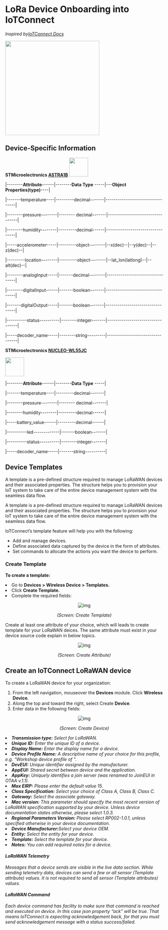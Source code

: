
# LoRa Device Onboarding into IoTConnect

*Inspired by[IoTConnect Docs](https://docs.iotconnect.io/iotconnect)*

<img src="https://docs.iotconnect.io/wp-content/uploads/2023/12/image3-1.png" width="300"/>  

## Device-Specific Information
**STMicroelectronics [ASTRA1B](https://www.st.com/en/evaluation-tools/steval-astra1b.html)**
<img src="https://encrypted-tbn0.gstatic.com/images?q=tbn:ANd9GcSuUvwhUi2eIfRwAxsZLPgo0tNGBRt2WQ2Z-A&s" height="60"/>  

|--------**Attribute**------|--------**Data Type** -----|---**Object Properties(type)**----|


|-------temperature----|---------decimal-------|---------------------------------|

|--------pressure--------|--------  decimal-------|---------------------------------|

|--------humidity--------|---------decimal------|---------------------------------|

|-----accelerometer-----|---------object--------|--x(dec)--|--y(dec)--|--z(dec)--|

|---------location--------|---------object--------|--lat_lon(latlong)--|--alt(dec)--|

|--------analogInput-----|-------decimal--------|---------------------------------|

|--------digitalInput------|-------boolean-------|---------------------------------|

|-------digitalOutput-----|-------boolean-------|---------------------------------|

|----------status----------|--------integer-------|---------------------------------|

|-----decoder_name-----|--------string---------|---------------------------------|


**STMicroelectronics [NUCLEO-WL55JC](https://www.st.com/en/evaluation-tools/nucleo-wl55jc.html)** 

<img src="https://encrypted-tbn0.gstatic.com/images?q=tbn:ANd9GcTrhG19rSOKs0jSERjxYrv5qBlnB6VIhseXfQ&s" height="60"/>

|--------**Attribute**------|--------**Data Type** -----|


|-------temperature----|---------decimal-------|

|--------pressure--------|--------  decimal-------|

|--------humidity--------|---------decimal------|

|-----battery_value------|---------decimal------|

|----------led-------------|-------boolean-------|

|----------status----------|--------integer-------|

|-----decoder_name-----|-------string----------|

## Device Templates

A template is a pre-defined structure required to manage LoRaWAN devices and their associated properties. The structure helps you to provision your IoT system to take care of the entire device management system with the seamless data flow.

A template is a pre-defined structure required to manage LoRaWAN devices and their associated properties. The structure helps you to provision your IoT system to take care of the entire device management system with the seamless data flow.

IoTConnect’s template feature will help you with the following:

 - Add and manage devices. 
 - Define associated data captured by the device in the form of attributes. 
 - Set commands to allocate the actions you
   want the device to perform.

### Create Template
<strong>To create a template:</strong>
<li>Go to <strong>Devices &gt; Wireless Device &gt; Templates.</strong></li>

<li>Click <strong>Create Template.</strong></li>
<li>Complete the required fields:</li>

<p class="mb-0" align="center"><img decoding="async" class="aligncenter size-full wp-image-1570" src="https://docs.iotconnect.io/wp-content/uploads/2023/12/Create-Template.png" alt="img" /></p>

<p class="pimgbottom" align="center"><i>(Screen: Create Template)</i></p>

Create at least one attribute of your choice, which will leads to create template for your LoRaWAN deices. The same attribute must exist in your device source code explain in below topics.

<p class="mb-0" align="center"><img decoding="async" class="aligncenter size-full wp-image-1570" src="https://docs.iotconnect.io/wp-content/uploads/2023/12/reate-Attribute.png" alt="img" /></p>
<p class="pimgbottom" align="center"><i>(Screen: Create Attribute)</i></p>

## Create an IoTConnect LoRaWAN device
<p>To create a LoRaWAN device for your organization:</p>
<ol>
<li>From the left navigation, mouseover the <strong>Devices</strong> module. Click <strong>Wireless Device</strong>.</li>
<li>Along the top and toward the right, select Create <strong>Device</strong>.</li>
<li>Enter data in the following fields:</li>
</ol>
<p class="mb-0" align="center"><img decoding="async" class="aligncenter size-full wp-image-1570" src="https://docs.iotconnect.io/wp-content/uploads/2023/12/Create-Device.png" alt="img"></p>
<p class="pimgbottom" align="center"><i>(Screen: Create Device)
<li><strong>Transmission type:</strong> Select for LoRaWAN.</li>
<li><strong>Unique ID:</strong> Enter the unique ID of a device.</li>
<li><strong>Display Name:</strong> Enter the display name for a device.</li>
<li><strong>Device Profile Name:</strong> A descriptive name of your choice for this profile, e.g. “Workshop device profile of “.</li>
<li><strong>DevEUI:</strong> Unique identifier assigned by the manufacturer.</li>
<li><strong>AppEUI:</strong> Shared secret between device and the application.</li>
<li><strong>AppKey:</strong> Uniquely identifies a join server (was renamed to JoinEUI in OTAA v.1.1).</li>
<li><strong>Max EIRP:</strong> Please enter the default value 15.</li>
<li><strong>Class Specification:</strong> Select your choice of Class A, Class B, Class C.</li>
<li><strong>Gateway:</strong> Select the associate gateway.</li>
<li><strong>Mac version:</strong> This parameter should specify the most recent version of LoRaWAN specification supported by your device. Unless device documentation states otherwise, please select 1.0.3.</li>
<li><strong>Regional Parameters Version:</strong> Please select RP002-1.0.1, unless specified otherwise in your device documentation.</li>
<li><strong>Device Manufacturer:</strong>Select your device OEM.</li>
<li><strong>Entity:</strong> Select the entity for your device.</li>
<li><strong>Template:</strong> Select the template for your device.</li>
<li><strong>Notes:</strong>&nbsp;You can add required notes for a device.</li>
</ul>
</li>
</ul>
<h4>LoRaWAN Telemetry</h4>
<p>Messages that a device sends are visible in the live data section. While sending telemetry data, devices can send a few or all sensor (Template attribute) values. It is not required to send all sensor (Template attributes) values.
<h4>LoRaWAN Command</h4>
<p>Each device command has facility to make sure that command is reached and executed on device. In this case json property “ack” will be true. That means IoTConnect is expecting acknowledgement back, for that you must send acknowledgement message with a status success/failed.

  
	



